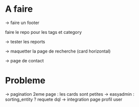 # A faire



-> faire un footer

faire le repo pour les tags et category


-> tester les reports

-> maquetter la page de recherche (card horizontal)

-> page de contact

# Probleme

-> pagination 2eme page : les cards sont petites
-> easyadmin : sorting_entity ? requete dql
-> integration page profil user

